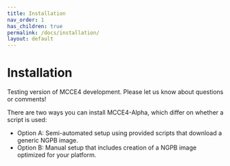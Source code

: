 ```yaml
---
title: Installation
nav_order: 1
has_children: true
permalink: /docs/installation/
layout: default
---
```


# Installation
Testing version of MCCE4 development. Please let us know about questions or comments! 

There are two ways you can install MCCE4-Alpha, which differ on whether a script is used: 
 * Option A: Semi-automated setup using provided scripts that download a generic NGPB image.
 * Option B: Manual setup that includes creation of a NGPB image optimized for your platform.

